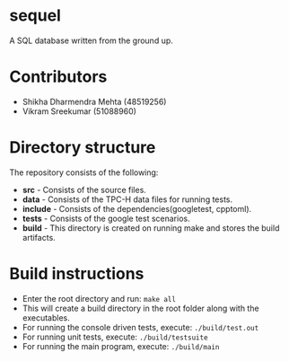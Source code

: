 # sequel
A SQL database written from the ground up.

# Contributors

 - Shikha Dharmendra Mehta (48519256)
 - Vikram Sreekumar (51088960)

# Directory structure
The repository consists of the following:

 - **src** - Consists of the source files.
 - **data** - Consists of the TPC-H data files for running tests.
 - **include** - Consists of the dependencies(googletest, cpptoml).
 - **tests** - Consists of the google test scenarios.
 - **build** - This directory is created on running make and stores the build artifacts. 
 
# Build instructions
 - Enter the root directory and run:
	 `make all`
 - This will create a build directory in the root folder along with the executables.
 - For running the console driven tests, execute: 
	 `./build/test.out`
 - For running unit tests, execute: 
	 `./build/testsuite`
- For running the main program, execute: 
	 `./build/main`

